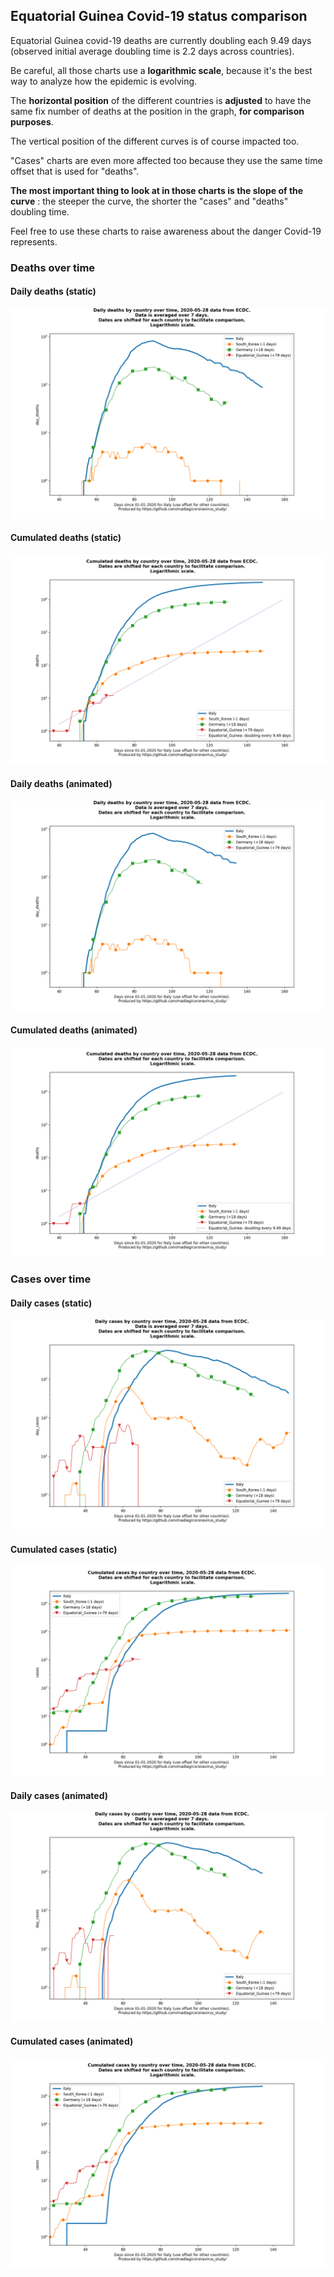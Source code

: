 ## Equatorial Guinea Covid-19 status comparison 

Equatorial Guinea covid-19 deaths are currently doubling each 9.49 days (observed initial average doubling time is 2.2 days across countries).



Be careful, all those charts use a **logarithmic scale**, because it's the best way to analyze how the epidemic is evolving.
 
The **horizontal position** of the different countries is **adjusted** to have the same fix number of deaths at the position in the graph, **for comparison purposes**.

The vertical position of the different curves is of course impacted too.

"Cases" charts are even more affected too because they use the same time offset that is used for "deaths".

**The most important thing to look at in those charts is the slope of the curve** : the steeper the curve, the shorter the "cases" and "deaths" doubling time.

Feel free to use these charts to raise awareness about the danger Covid-19 represents. 


 
### Deaths over time
 
#### Daily deaths (static)
![Equatorial Guinea covid-19 daily deaths static chart](https://raw.githubusercontent.com/madlag/coronavirus_study/master/notebooks/graphs/2020-05-28/countries/Equatorial_Guinea/2020-05-28_Equatorial_Guinea_day_deaths.png "Equatorial Guinea covid-19 day_deaths static chart")   
 
#### Cumulated deaths (static)
![Equatorial Guinea covid-19 cumulated deaths static chart](https://raw.githubusercontent.com/madlag/coronavirus_study/master/notebooks/graphs/2020-05-28/countries/Equatorial_Guinea/2020-05-28_Equatorial_Guinea_deaths.png "Equatorial Guinea covid-19 deaths static chart")   
 
#### Daily deaths (animated)
![Equatorial Guinea covid-19 daily deaths animated chart](https://raw.githubusercontent.com/madlag/coronavirus_study/master/notebooks/graphs/2020-05-28/countries/Equatorial_Guinea/2020-05-28_Equatorial_Guinea_day_deaths.gif "Equatorial Guinea covid-19 day_deaths animated chart")   
 
#### Cumulated deaths (animated)
![Equatorial Guinea covid-19 cumulated deaths animated chart](https://raw.githubusercontent.com/madlag/coronavirus_study/master/notebooks/graphs/2020-05-28/countries/Equatorial_Guinea/2020-05-28_Equatorial_Guinea_deaths.gif "Equatorial Guinea covid-19 deaths animated chart")   

 
### Cases over time
 
#### Daily cases (static)
![Equatorial Guinea covid-19 daily cases static chart](https://raw.githubusercontent.com/madlag/coronavirus_study/master/notebooks/graphs/2020-05-28/countries/Equatorial_Guinea/2020-05-28_Equatorial_Guinea_day_cases.png "Equatorial Guinea covid-19 day_cases static chart")   
 
#### Cumulated cases (static)
![Equatorial Guinea covid-19 cumulated cases static chart](https://raw.githubusercontent.com/madlag/coronavirus_study/master/notebooks/graphs/2020-05-28/countries/Equatorial_Guinea/2020-05-28_Equatorial_Guinea_cases.png "Equatorial Guinea covid-19 cases static chart")   
 
#### Daily cases (animated)
![Equatorial Guinea covid-19 daily cases animated chart](https://raw.githubusercontent.com/madlag/coronavirus_study/master/notebooks/graphs/2020-05-28/countries/Equatorial_Guinea/2020-05-28_Equatorial_Guinea_day_cases.gif "Equatorial Guinea covid-19 day_cases animated chart")   
 
#### Cumulated cases (animated)
![Equatorial Guinea covid-19 cumulated cases animated chart](https://raw.githubusercontent.com/madlag/coronavirus_study/master/notebooks/graphs/2020-05-28/countries/Equatorial_Guinea/2020-05-28_Equatorial_Guinea_cases.gif "Equatorial Guinea covid-19 cases animated chart")   

